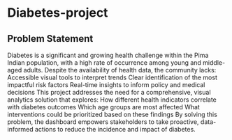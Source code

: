 # Diabetes-project



## Problem Statement
Diabetes is a significant and growing health challenge within the Pima Indian population, with a high rate of occurrence among young and middle-aged adults. Despite the availability of health data, the community lacks:
Accessible visual tools to interpret trends
Clear identification of the most impactful risk factors
Real-time insights to inform policy and medical decisions
This project addresses the need for a comprehensive, visual analytics solution that explores:
How different health indicators correlate with diabetes outcomes
Which age groups are most affected
What interventions could be prioritized based on these findings 
By solving this problem, the dashboard empowers stakeholders to take proactive, data-informed actions to reduce the incidence and impact of diabetes.
